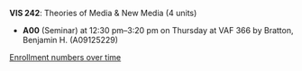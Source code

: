 **VIS 242**: Theories of Media & New Media (4 units)

- **A00** (Seminar) at 12:30 pm–3:20 pm on Thursday at VAF 366 by Bratton, Benjamin H. (A09125229)

[Enrollment numbers over time](./VIS242.tsv)
